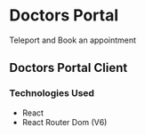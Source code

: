 # Doctors Portal

Teleport and Book an appointment

## Doctors Portal Client

### Technologies Used

- React
- React Router Dom (V6)
